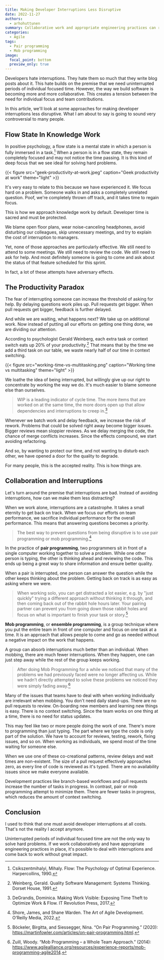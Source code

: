 ```yaml
---
title: Making Developer Interruptions Less Disruptive
date: 2022-11-27
authors:
  - arhohuttunen
summary: Collaborative work and appropriate engineering practices can reduce developer interruptions and make them less disruptive.
categories:
  - Agile
tags:
  - Pair programming
  - Mob programming
image:
  focal_point: bottom
  preview_only: true
---
```


Developers hate interruptions. They hate them so much that they write blog posts about it. This hate builds on the premise that we need uninterrupted periods of individual focused time. However, the way we build software is becoming more and more collaborative. This creates a tension between the need for individual focus and team contributions.

In this article, we'll look at some approaches for making developer interruptions less disruptive. What I am about to say is going to sound very controversial to many people.

## Flow State In Knowledge Work

In positive psychology, a flow state is a mental state in which a person is fully immersed in a task.[^1] When a person is in a flow state, they remain completely focused and may not notice the time passing. It is this kind of deep focus that we see ideal for solving hard problems.

{{< figure src="geek-productivity-at-work.jpeg" caption="Geek productivity at work" theme="light" >}}

It's very easy to relate to this because we have experienced it. We focus hard on a problem. Someone walks in and asks a completely unrelated question. Poof, we're completely thrown off track, and it takes time to regain focus.

This is how we approach knowledge work by default. Developer time is sacred and must be protected.

We blame open floor plans, wear noise-canceling headphones, avoid disturbing our colleagues, skip unnecessary meetings, and try to explain the cost of interruption to managers.

Yet, none of those approaches are particularly effective. We still need to attend to some meetings. We still need to review the code. We still need to ask for help. And most definitely someone is going to come and ask about the status of that feature scheduled for this sprint.

In fact, a lot of these attempts have adversary effects.

## The Productivity Paradox

The fear of interrupting someone can increase the threshold of asking for help. By delaying questions work piles up. Pull requests get bigger. When pull requests get bigger, feedback is further delayed.

And while we are waiting, what happens next? We take up on additional work. Now instead of putting all our efforts on getting one thing done, we are dividing our attention.

According to psychologist Gerald Weinberg, each extra task or context switch eats up 20% of your productivity.[^2] That means that by the time we add a third task on our table, we waste nearly half of our time in context switching.

{{< figure src="working-time-vs-multitasking.png" caption="Working time vs multitasking" theme="light" >}}

We loathe the idea of being interrupted, but willingly give up our right to concentrate by working the way we do. It's much easier to blame someone else than ourselves.

> WIP is a leading indicator of cycle time. The more items that are worked on at the same time, the more doors open up that allow dependencies and interruptions to creep in.[^3]

Whenever we batch work and delay feedback, we increase the risk of rework. Problems that could be solved right away become bigger issues. Bigger reviews mean sloppier reviews. As we delay merging the code, the chance of merge conflicts increases. Since the effects compound, we start avoiding refactoring.

And so, by wanting to protect our time, and not wanting to disturb each other, we have opened a door for the quality to degrade.

For many people, this is the accepted reality. This is how things are.

## Collaboration and Interruptions

Let's turn around the premise that interruptions are bad. Instead of avoiding interruptions, how can we make them less distracting?

When we work alone, interruptions are a catastrophe. It takes a small eternity to get back on track. When we focus our efforts on team performance, we sacrifice individual performance for the overall performance. This means that answering questions becomes a priority.

> The best way to prevent questions from being disruptive is to use pair programming or mob programming.[^4]

In the practice of **pair programming**, two programmers sit in front of a single computer working together to solve a problem. While one other person is typing, the other is thinking ahead and reviewing the code. This ends up being a great way to share information and ensure better quality.

When a pair is interrupted, one person can answer the question while the other keeps thinking about the problem. Getting back on track is as easy as asking where we were.

> When working solo, you can get distracted a lot easier, e.g. by "just quickly" trying a different approach without thinking it through, and then coming back out of the rabbit hole hours later. Your pairing partner can prevent you from going down those rabbit holes and focus on what is important to finish your task or story.[^5]

**Mob programming**, or **ensemble programming**, is a group technique where you put the entire team in front of one computer and focus on one task at a time. It is an approach that allows people to come and go as needed without a negative impact on the work that happens.

A group can absorb interruptions much better than an individual. When mobbing, there are much fewer interruptions. When they happen, one can just step away while the rest of the group keeps working.

> After doing Mob Programming for a while we noticed that many of the problems we had previously faced were no longer affecting us. While we hadn’t directly attempted to solve these problems we noticed they were simply fading away.[^6]

Many of the issues that teams have to deal with when working individually are irrelevant when mobbing. You don't need daily stand-ups. There are no pull requests to review. On-boarding new members and learning new things is easy. There is no context switching. Since the team works on one thing at a time, there is no need for status updates.

This may feel like two or more people doing the work of one. There's more to programming than just typing. The part where we type the code is only part of the solution. We have to account for reviews, testing, rework, fixing issues, and so on. When working as individuals, we spend most of the time waiting for someone else.

When we use one of these co-creational patterns, review delays and wait times are non-existent. The size of a pull request effectively approaches zero, as every line of code is reviewed as it's typed. There are no availability issues since we make everyone available.

Development practices like branch-based workflows and pull requests increase the number of tasks in progress. In contrast, pair or mob programming attempt to minimize them. There are fewer tasks in progress, which reduces the amount of context switching.

## Conclusion

I used to think that one must avoid developer interruptions at all costs. That's not the reality I accept anymore.

Uninterrupted periods of individual focused time are not the only way to solve hard problems. If we work collaboratively and have appropriate engineering practices in place, it's possible to deal with interruptions and come back to work without great impact. 

[^1]: Csikszentmihalyi, Mihaly. Flow: The Psychology of Optimal Experience. Harpercollins, 1990.
[^2]: Weinberg, Gerald. Quality Software Management: Systems Thinking. Dorset House, 1991.
[^3]: DeGrandis, Dominica. Making Work Visible: Exposing Time Theft to Optimize Work & Flow. IT Revolution Press, 2017.
[^4]: Shore, James, and Shane Warden. The Art of Agile Development. O’Reilly Media, 2022.
[^5]: Böckeler, Birgitta, and Siessegger, Nina. “On Pair Programming.” (2020): https://martinfowler.com/articles/on-pair-programming.html.
[^6]: Zuill, Woody. “Mob Programming – a Whole Team Approach.” (2014): https://www.agilealliance.org/resources/experience-reports/mob-programming-agile2014.
